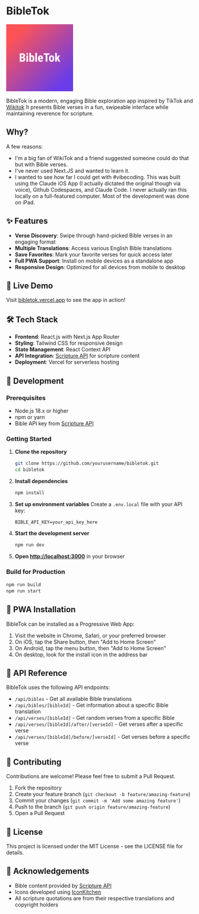 # BibleTok

![BibleTok Logo](/public/images/web/apple-touch-icon.png)

BibleTok is a modern, engaging Bible exploration app inspired by TikTok and [Wikitok](https://wikitok.vercle.app) It presents Bible verses in a fun, swipeable interface while maintaining reverence for scripture.

## Why? 

A few reasons: 
- I'm a big fan of WikiTok and a friend suggested someone could do that but with Bible verses. 
- I've never used Next.JS and wanted to learn it. 
- I wanted to see how far I could get with #vibecoding. This was built using the Claude iOS App (I actually dictated the original though via voice), Github Codespaces, and Claude Code. I never actually ran this locally on a full-featured computer. Most of the development was done on iPad. 

## ✨ Features

- **Verse Discovery**: Swipe through hand-picked Bible verses in an engaging format
- **Multiple Translations**: Access various English Bible translations
- **Save Favorites**: Mark your favorite verses for quick access later
- **Full PWA Support**: Install on mobile devices as a standalone app
- **Responsive Design**: Optimized for all devices from mobile to desktop

## 🚀 Live Demo

Visit [bibletok.vercel.app](https://bibletok.vercel.app) to see the app in action!

## 🛠️ Tech Stack

- **Frontend**: React.js with Next.js App Router
- **Styling**: Tailwind CSS for responsive design
- **State Management**: React Context API
- **API Integration**: [Scripture API](https://scripture.api.bible/) for scripture content
- **Deployment**: Vercel for serverless hosting

## 🧰 Development

### Prerequisites

- Node.js 18.x or higher
- npm or yarn
- Bible API key from [Scripture API](https://scripture.api.bible)

### Getting Started

1. **Clone the repository**
   ```bash
   git clone https://github.com/yourusername/bibletok.git
   cd bibletok
   ```

2. **Install dependencies**
   ```bash
   npm install
   ```

3. **Set up environment variables**
   Create a `.env.local` file with your API key:
   ```
   BIBLE_API_KEY=your_api_key_here
   ```

4. **Start the development server**
   ```bash
   npm run dev
   ```

5. **Open [http://localhost:3000](http://localhost:3000)** in your browser

### Build for Production

```bash
npm run build
npm run start
```

## 📱 PWA Installation

BibleTok can be installed as a Progressive Web App:

1. Visit the website in Chrome, Safari, or your preferred browser
2. On iOS, tap the Share button, then "Add to Home Screen"
3. On Android, tap the menu button, then "Add to Home Screen"
4. On desktop, look for the install icon in the address bar

## 📝 API Reference

BibleTok uses the following API endpoints:

- `/api/bibles` - Get all available Bible translations
- `/api/bibles/[bibleId]` - Get information about a specific Bible translation
- `/api/verses/[bibleId]` - Get random verses from a specific Bible
- `/api/verses/[bibleId]/after/[verseId]` - Get verses after a specific verse
- `/api/verses/[bibleId]/before/[verseId]` - Get verses before a specific verse

## 🤝 Contributing

Contributions are welcome! Please feel free to submit a Pull Request.

1. Fork the repository
2. Create your feature branch (`git checkout -b feature/amazing-feature`)
3. Commit your changes (`git commit -m 'Add some amazing feature'`)
4. Push to the branch (`git push origin feature/amazing-feature`)
5. Open a Pull Request

## 📄 License

This project is licensed under the MIT License - see the LICENSE file for details.

## 🙏 Acknowledgements

- Bible content provided by [Scripture API](https://scripture.api.bible)
- Icons developed using [IconKitchen](https://icon.kitchen/i/H4sIAAAAAAAAA6tWKkvMKU0tVrKqVkpJLMoOyUjNTVWySkvMKU6t1VHKzU8pzQHJRisl5qUU5WemKOkoZeYXA8ny1CSl2FoApT8%2BHkAAAAA%3D)
- All scripture quotations are from their respective translations and copyright holders